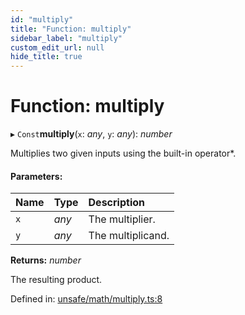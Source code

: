 ```yaml
---
id: "multiply"
title: "Function: multiply"
sidebar_label: "multiply"
custom_edit_url: null
hide_title: true
---
```


# Function: multiply

▸ `Const`**multiply**(`x`: *any*, `y`: *any*): *number*

Multiplies two given inputs using the built-in operator*.

#### Parameters:

Name | Type | Description |
:------ | :------ | :------ |
`x` | *any* | The multiplier.   |
`y` | *any* | The multiplicand.   |

**Returns:** *number*

The resulting product.

Defined in: [unsafe/math/multiply.ts:8](https://github.com/kaihodev/hikidashi/blob/47d8382/src/unsafe/math/multiply.ts#L8)
